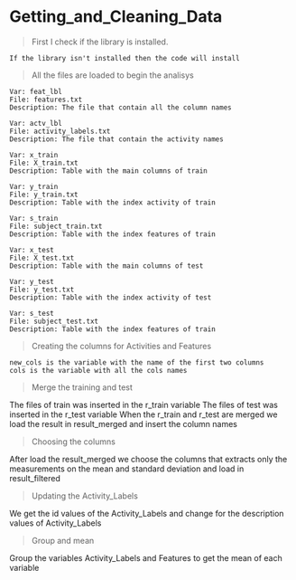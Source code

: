 # Getting_and_Cleaning_Data

> First I check if the library is installed.

    If the library isn't installed then the code will install

> All the files are loaded to begin the analisys

    Var: feat_lbl
    File: features.txt
    Description: The file that contain all the column names
    
    Var: actv_lbl
    File: activity_labels.txt
    Description: The file that contain the activity names
    
    Var: x_train
    File: X_train.txt
    Description: Table with the main columns of train
    
    Var: y_train
    File: y_train.txt
    Description: Table with the index activity of train
    
    Var: s_train
    File: subject_train.txt
    Description: Table with the index features of train
    
    Var: x_test
    File: X_test.txt
    Description: Table with the main columns of test
    
    Var: y_test
    File: y_test.txt
    Description: Table with the index activity of test
    
    Var: s_test
    File: subject_test.txt
    Description: Table with the index features of train

> Creating the columns for Activities and Features

    new_cols is the variable with the name of the first two columns
    cols is the variable with all the cols names

> Merge the training and test

  The files of train was inserted in the r_train variable
  The files of test was inserted in the r_test variable
  When the r_train and r_test are merged we load the result in result_merged and insert the column names

> Choosing the columns

  After load the result_merged we choose the columns that extracts only the measurements on the mean and standard deviation and load in result_filtered
  
> Updating the Activity_Labels

  We get the id values of the Activity_Labels and change for the description values of Activity_Labels

> Group and mean

  Group the variables Activity_Labels and Features to get the mean of each variable
